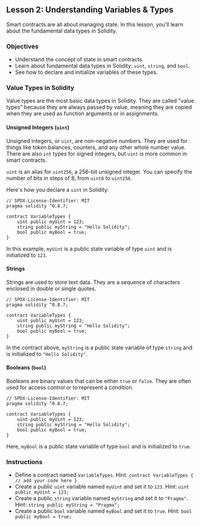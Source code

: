 ## Lesson 2: Understanding Variables & Types

Smart contracts are all about managing state. In this lesson, you'll learn about the fundamental data types in Solidity.

### Objectives
* Understand the concept of state in smart contracts.
* Learn about fundamental data types in Solidity: `uint`, `string`, and `bool`.
* See how to declare and initialize variables of these types.

### Value Types in Solidity

Value types are the most basic data types in Solidity. They are called "value types" because they are always passed by value, meaning they are copied when they are used as function arguments or in assignments.

#### Unsigned Integers (`uint`)

Unsigned integers, or `uint`, are non-negative numbers. They are used for things like token balances, counters, and any other whole number value. There are also `int` types for signed integers, but `uint` is more common in smart contracts.

`uint` is an alias for `uint256`, a 256-bit unsigned integer. You can specify the number of bits in steps of 8, from `uint8` to `uint256`.

Here's how you declare a `uint` in Solidity:

```solidity
// SPDX-License-Identifier: MIT
pragma solidity ^0.8.7;

contract VariableTypes {
    uint public myUint = 123;
    string public myString = "Hello Solidity";
    bool public myBool = true;
}
```

In this example, `myUint` is a public state variable of type `uint` and is initialized to `123`.

#### Strings

Strings are used to store text data. They are a sequence of characters enclosed in double or single quotes.

```solidity
// SPDX-License-Identifier: MIT
pragma solidity ^0.8.7;

contract VariableTypes {
    uint public myUint = 123;
    string public myString = "Hello Solidity";
    bool public myBool = true;
}
```

In the contract above, `myString` is a public state variable of type `string` and is initialized to `"Hello Solidity"`.

#### Booleans (`bool`)

Booleans are binary values that can be either `true` or `false`. They are often used for access control or to represent a condition.

```solidity
// SPDX-License-Identifier: MIT
pragma solidity ^0.8.7;

contract VariableTypes {
    uint public myUint = 123;
    string public myString = "Hello Solidity";
    bool public myBool = true;
}
```

Here, `myBool` is a public state variable of type `bool` and is initialized to `true`.


### Instructions

-   Define a contract named `VariableTypes`.
    Hint: `contract VariableTypes {
    // add your code here
}`
-   Create a public `uint` variable named `myUint` and set it to `123`.
    Hint: `uint public myUint = 123;`
-   Create a public `string` variable named `myString` and set it to `"Pragma"`.
    Hint: `string public myString = "Pragma";`
-   Create a public `bool` variable named `myBool` and set it to `true`.
    Hint: `bool public myBool = true;`